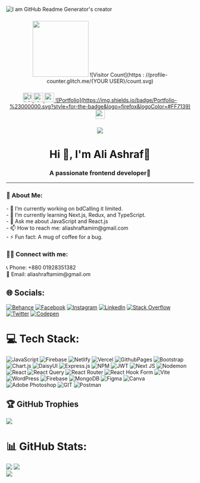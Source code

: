 ![I am GitHub Readme Generator's creator](https://lh3.googleusercontent.com/fife/AK0iWDzLjwtpD7loFebN-s4xacFt0OHUlBGDE6nnZjtXgwGlPLOeYFOKHR4kTcGn9f22kVA6-6X0Oznc2c55dNYV5mKWyGkI_gJ1Dt_LzB4TiNHAqcdUoTfeBUXSSuGQCbKYMKqmwRNDIZHK7BM7Yu4kciquYjejY3v2ZR0DEdioxZ9ejHZRk-nUYzq9xWMvRTv4400sXtUJ5sWeT2m17M4AcbhPGzaI__M3Sc-USjEA30G6DBQ-DfpFQlf6VF14KteexrtxvD9EoljS453RBYVAz-G4bwycxs9R_Lwfh9VGUKwGteq4QGcJUnTP2fouKivf25UyRzgjVapCm7POI7Cp1_XrJbiJ6Ycwe4nw2O2mV-Vc0B0uegDDHbl7zfFBGM4xYPxhnffFgT2wUp1ApHviw21pCvJ722vNeGNkIXAAJuFhhPG4UTQlC5gO6Wir8J7vw2DvmDtLwJgYUW8yj2TIWkbqqISEn5GH56r7Mmva-cu9GgCvS9ve0rVnf0hnb3UvIYCWQ3XJi8jz-_XO4WFmorVtbe_mUP1GWbXk4PrvOBlpu4-A1EyZOQuxJ-1hH5nCMbULQ4_3eH0zdWQzzwCGs2FtbqiZyFXJ1WZW1lY2SWunQIr3T5tgRDbA9zKBLKmnEtAXtctS1dQCYXGq7mSGjTnjdtMCO_NJUKwVnBINIwbqJhdopRxZXeH_Ihzf6a5ZV9XA22ZH4rBLNCQJzgwrh2R0YVyUuuV2189KqPNQfg5h_HL0lO6BKOhsTTtYy-0I9KDJOp7-iZ2Ly72koxY1SSr4nUDgqdYwxOQ2suthUsKP-t3MRUcYhP-PE3FzHPRy_3AIIgJsg94L3quI6e3L12yxcpDk5m_xCx02KAt4AFIoG1Kr4gdEKWuS7Fd8iJdjQYE9ejUEyO-h5vOrzmVQpTInIgg2Ti2VLhSUvmAn-Hf9ckrxMbWtODC6VHnwvPyaK-yhRGQyNgDRddV_Cky3BsLyAfq5dxYtfLixFUJss57zH9Sev0CGHjtjMnmzRtTdUjyCoRRYKGpAHyKtKUY7EIfOcfJyvrAefow1XQ4CHDMEg_JaRJs4-GF1ay01HZO_Y1mvseySI1YWWVtBXO8H8jVZnp18pvjZkNYOZIIHih5nPwOMDAmbs9fXzD7vC4zUxtP3XmWW5oP0t2HctSRRo-ZnEgDEjiIr55BdSOxyd8pUeoYIeIld-2_7Ahmzt4Nea006dwUerjRgzvMory-hsyY_O1-XQydHHAm3ccdcPYkX7IH3UH4fEtuwVNHEHujeegwffZXvxAJsvXeBs5faTeIbUMtWLD6Drh8wjb8LQryEmaKdeJwJTtWlwYMOYdPApcKVoQA_0P375i98Laqs1CxwRu3t3MK50CTObJky3Yn1huidKMFNQBi1oRwyxY87l54zuNjR0UkIWwxOV9s1LC0C27zfmaVeb0MDJ2b3FHhA5flWLgON-LbzSUpnBr-RLNnvO0fbuks52PqCIEGQo1MxhE3NVRxgfeAt_HNcmW9UYiY7e-DGqJ1rZd3aEbx5Srq10XsA5BmLc27Kw4xUIO1IK9qM5x0Zp-GItZxhyrI5XdE=w1366-h607)


###
<div align="center">
  <img height="150" src="https://camo.githubusercontent.com/62da68eb62b1e5f175f7d1f0191dd89a653d7908feb22d37d4a0ab07365d6791/68747470733a2f2f6d656469612e67697068792e636f6d2f6d656469612f4d3967624264396e6244724f5475314d71782f67697068792e676966"  />
  ![Visitor Count](https : //profile-counter.glitch.me/{YOUR USER}/count.svg)
</div>

###

<div align="center">
  <a href="https://www.linkedin.com/in/ali-ashraf-977b09204/" target="_blank">
    <img src="https://img.shields.io/static/v1?message=LinkedIn&logo=linkedin&label=&color=0077B5&logoColor=white&labelColor=&style=for-the-badge" height="25" alt="linkedin logo"  />
  </a>
  <a href="https://drive.google.com/file/d/1hr6gElr5t2RP1jxgRTGJ92YLIOlAysdS/view?usp=sharing" target="_blank">
    <img src="https://img.shields.io/static/v1?message=Resume&logo=resume&label=&color=FE7A16&logoColor=FE7A16&labelColor=&style=for-the-badge" height="25" alt="stackoverflow logo"  />
  </a>
  <a href="https://teal-florentine-0e550e.netlify.app/" target="_blank">
    <img src="https://img.shields.io/static/v1?message=Portfolio&logo=portfolio&label=&color=039BE5&logoColor=039BE5&labelColor=&style=for-the-badge" height="25" alt="medium logo"  />
    ![Portfolio](https://img.shields.io/badge/Portfolio-%23000000.svg?style=for-the-badge&logo=firefox&logoColor=#FF7139)
  </a>

  <a href="mailto:aliashraftamim@gmail.com" target="_blank">
    <img src="https://img.shields.io/static/v1?message=Gmail&logo=gmail&label=&color=D14836&logoColor=white&labelColor=&style=for-the-badge" height="25" alt="gmail logo"  />
  </a>

###

  
</div>

###

<div align="center">
  <img src="https://visitor-badge.laobi.icu/badge?page_id=maurodesouza.maurodesouza&"  />
</div>
<h1 align="center">Hi 👋, I'm Ali Ashraf🍃</h1>
<h3 align="center">A passionate frontend developer🍂</h3>
<hr />
<h3 align="left">💫 About Me:</h3>
- 🔭 I’m currently working on bdCalling it limited.<br> - 🌱 I’m currently learning Next.js, Redux, and TypeScript.<br> - 💬 Ask me about JavaScript and React.js<br> - 📫 How to reach me: aliashraftamim@gmail.com<br> - ⚡ Fun fact: A mug of coffee for a bug.

<h3 align="left">👨‍💼 Connect with me:</h3>
📞 Phone: +880 01928351382
<br> 📧 Email: aliashraftamim@gmail.om

## 🌐 Socials:
[![Behance](https://img.shields.io/badge/Behance-1769ff?logo=behance&logoColor=white)](https://behance.net/aliashraf35) [![Facebook](https://img.shields.io/badge/Facebook-%231877F2.svg?logo=Facebook&logoColor=white)](https://facebook.com/aliashraf1233/) [![Instagram](https://img.shields.io/badge/Instagram-%23E4405F.svg?logo=Instagram&logoColor=white)](https://instagram.com/web_ashraf) [![LinkedIn](https://img.shields.io/badge/LinkedIn-%230077B5.svg?logo=linkedin&logoColor=white)](https://linkedin.com/in/ali-ashraf-977b09204/) [![Stack Overflow](https://img.shields.io/badge/-Stackoverflow-FE7A16?logo=stack-overflow&logoColor=white)](https://stackoverflow.com/users/17280278/webashraf) [![Twitter](https://img.shields.io/badge/Twitter-%231DA1F2.svg?logo=Twitter&logoColor=white)](https://twitter.com/web_ashraf) [![Codepen](https://img.shields.io/badge/Codepen-000000?style=for-the-badge&logo=codepen&logoColor=white)](https://codepen.io/web_ashraf) 

# 💻 Tech Stack:
![JavaScript](https://img.shields.io/badge/javascript-%23323330.svg?style=for-the-badge&logo=javascript&logoColor=%23F7DF1E) ![Firebase](https://img.shields.io/badge/firebase-%23039BE5.svg?style=for-the-badge&logo=firebase) ![Netlify](https://img.shields.io/badge/netlify-%23000000.svg?style=for-the-badge&logo=netlify&logoColor=#00C7B7) ![Vercel](https://img.shields.io/badge/vercel-%23000000.svg?style=for-the-badge&logo=vercel&logoColor=white) ![GithubPages](https://img.shields.io/badge/github%20pages-121013?style=for-the-badge&logo=github&logoColor=white) ![Bootstrap](https://img.shields.io/badge/bootstrap-%238511FA.svg?style=for-the-badge&logo=bootstrap&logoColor=white) ![Chart.js](https://img.shields.io/badge/chart.js-F5788D.svg?style=for-the-badge&logo=chart.js&logoColor=white) ![DaisyUI](https://img.shields.io/badge/daisyui-5A0EF8?style=for-the-badge&logo=daisyui&logoColor=white) ![Express.js](https://img.shields.io/badge/express.js-%23404d59.svg?style=for-the-badge&logo=express&logoColor=%2361DAFB) ![NPM](https://img.shields.io/badge/NPM-%23CB3837.svg?style=for-the-badge&logo=npm&logoColor=white) ![JWT](https://img.shields.io/badge/JWT-black?style=for-the-badge&logo=JSON%20web%20tokens) ![Next JS](https://img.shields.io/badge/Next-black?style=for-the-badge&logo=next.js&logoColor=white) ![Nodemon](https://img.shields.io/badge/NODEMON-%23323330.svg?style=for-the-badge&logo=nodemon&logoColor=%BBDEAD) ![React](https://img.shields.io/badge/react-%2320232a.svg?style=for-the-badge&logo=react&logoColor=%2361DAFB) ![React Query](https://img.shields.io/badge/-React%20Query-FF4154?style=for-the-badge&logo=react%20query&logoColor=white) ![React Router](https://img.shields.io/badge/React_Router-CA4245?style=for-the-badge&logo=react-router&logoColor=white) ![React Hook Form](https://img.shields.io/badge/React%20Hook%20Form-%23EC5990.svg?style=for-the-badge&logo=reacthookform&logoColor=white) ![Vite](https://img.shields.io/badge/vite-%23646CFF.svg?style=for-the-badge&logo=vite&logoColor=white) ![WordPress](https://img.shields.io/badge/WordPress-%23117AC9.svg?style=for-the-badge&logo=WordPress&logoColor=white) ![Firebase](https://img.shields.io/badge/Firebase-039BE5?style=for-the-badge&logo=Firebase&logoColor=white) ![MongoDB](https://img.shields.io/badge/MongoDB-%234ea94b.svg?style=for-the-badge&logo=mongodb&logoColor=white) ![Figma](https://img.shields.io/badge/figma-%23F24E1E.svg?style=for-the-badge&logo=figma&logoColor=white) ![Canva](https://img.shields.io/badge/Canva-%2300C4CC.svg?style=for-the-badge&logo=Canva&logoColor=white) ![Adobe Photoshop](https://img.shields.io/badge/adobe%20photoshop-%2331A8FF.svg?style=for-the-badge&logo=adobe%20photoshop&logoColor=white) ![GIT](https://img.shields.io/badge/Git-fc6d26?style=for-the-badge&logo=git&logoColor=white) ![Postman](https://img.shields.io/badge/Postman-FF6C37?style=for-the-badge&logo=postman&logoColor=white)
## 🏆 GitHub Trophies
![](https://github-profile-trophy.vercel.app/?username=webashraf&theme=onestar&no-frame=false&no-bg=false&margin-w=4)

# 📊 GitHub Stats:
![](https://github-readme-stats.vercel.app/api?username=webashraf&theme=merko&hide_border=false&include_all_commits=false&count_private=false)
![](https://github-readme-stats.vercel.app/api/top-langs/?username=webashraf&theme=merko&hide_border=false&include_all_commits=false&count_private=false&layout=compact)<br />
![](https://github-readme-streak-stats.herokuapp.com/?user=webashraf&theme=merko&hide_border=false)


